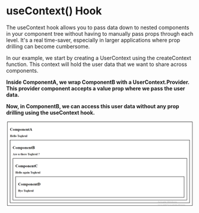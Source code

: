 # useContext() Hook 
<p>
The useContext hook allows you to pass data down to nested components in your component tree without having to manually pass props through each level. It's a real time-saver, especially in larger applications where prop drilling can become cumbersome.
</p>

<p>In our example, we start by creating a UserContext using the createContext function. This context will hold the user data that we want to share across components.</p>

<strong>Inside ComponentA, we wrap ComponentB with a UserContext.Provider. This provider component accepts a value prop where we pass the user data.

Now, in ComponentB, we can access this user data without any prop drilling using the useContext hook.<strong/>

![screenshot](readme.png)
